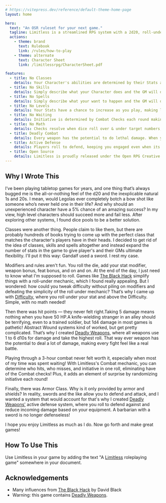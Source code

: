 ```yaml
---
# https://vitepress.dev/reference/default-theme-home-page
layout: home

hero:
  text: "An OSR ruleset for your next game."
  tagline: Limitless is a streamlined RPG system with a 2d20, roll-under mechanic that's beginner-friendly yet deep enough for veteran players.
  actions:
    - theme: brand
      text: Rulebook
      link: /rules/how-to-play
    - theme: alternate
      text: Character Sheet
      link: /limitlessrpg/CharacterSheet.pdf

features:
  - title: No Classes
    details: Your Character's abilities are determined by their Stats and Equipment.
  - title: No Skills
    details: Simply describe what your Character does and the GM will determine the Check.
  - title: No Spells
    details: Simply describe what your want to happen and the GM will determine the Check.
  - title: No Levels
    details: Your Stats have a chance to increase as you play, making levels uneccessary.
  - title: No Waiting
    details: Initiative is determined by Combat Checks each round making the battlefield fun & fast paced.
  - title: No Math
    details: Checks resolve when dice roll over & under target numbers, making Modifiers unecessary.
  - title: Deadly Combat
    details: Every weapon has the potential to do lethal damage. When you are on the battlefield you are literally fighting for your life!
  - title: Active Defense
    details: Players roll to defend, keeping you engaged even when its not your turn.
  - title: Open Source
    details: Limitless is proudly released under the Open RPG Creative license (“ORC License”) for others to use.
---
```


## Why I Wrote This
I’ve been playing tabletop games for years, and one thing that’s always bugged me is the all-or-nothing feel of the d20 and the inexplicable natural 1s and 20s. I mean, would Legolas ever completely botch a bow shot like someone who’s never held one in their life? And why should an unexperienced character have a 5% chance of an amazing success? In my view, high level characters should succeed more and fail less. After exploring other systems, I found dice pools to be a better solution.

Classes were another thing. People claim to like them, but there are probably hundreds of books trying to come up with the perfect class that matches the character's players have in their heads. I decided to get rid of the idea of classes, skills and spells altogether and instead expand the number of stats in the game to give player's and their GMs ultimate flexibility. I'll put it this way: Gandalf used a sword. I rest my case.

Modifiers and rules aren't fun. You roll the die, add your stat modifier, weapon bonus, feat bonus, and on and on. At the end of the day, I just need to know what I'm supposed to roll. Games like [The Black Hack](https://www.drivethrurpg.com/en/product/255088/the-black-hack-second-edition) simplify things with a roll-under mechanic, which I found really appealing. But I wondered: how could you tweak difficulty without piling on modifiers and defeating the simplicity of the roll under mechanic? That’s why I came up with [Difficulty](/getting-started/core-mechanic), where you roll under your stat and above the Difficulty. Simple, with no math needed!

Then there was hit points — they never felt right.Taking 5 damage means nothing when you have 50 HP.A knife-wielding stranger in an alley should be terrifying, even to a trained soldier, but 1d4 damage in most games is pathetic! Abstract Wound systems kind of worked, but get pretty complicated.  That’s why I created [Deadly Weapons](https://jacobrex.itch.io/deadly-weapons), where all weapons use 1 to 6 d10s for damage and take the highest roll. That way ever weapon has the potential to deal a lot of damage, making every fight feel like a real battle.

Playing through a 3-hour combat never felt worth it, especially when most of my time was spent waiting! With Limitless's Combat mechanic, you can determine who hits, who misses, and initiative in one roll, eliminating have of the Combat checks! Plus, it adds an element of surprise by randomizing initiative each round!

Finally, there was Armor Class. Why is it only provided by armor and shields? In reality, swords and the like allow you to defend and attack, and I wanted a system that would account for that's why I created [Deadly Weapons'](https://jacobrex.itch.io/deadly-weapons) active defense system, where you roll to defend against and reduce incoming damage based on your equipment. A barbarian with a sword is no longer defenseless!

I hope you enjoy Limitless as much as I do. Now go forth and make great games!

## How To Use This
Use Limitless in your game by adding the text "A [Limitless](https://jacobrex.github.io/limitlessrpg/) roleplaying game" somewhere in your document.

## Acknowledgements
* Many influences from [The Black Hack](https://www.drivethrurpg.com/en/product/255088/the-black-hack-second-edition) by David Black
* Warning: this game contains [Deadly Weapons](https://jacobrex.itch.io/deadly-weapons).

